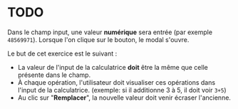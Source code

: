 # TODO

Dans le champ input, une valeur **numérique** sera entrée (par exemple `48569971`).
Lorsque l'on clique sur le bouton, le modal s'ouvre.

Le but de cet exercice est le suivant :

- La valeur de l'input de la calculatrice **doit** être la même que celle présente dans le champ.
- À chaque opération, l'utilisateur doit visualiser ces opérations dans l'input de la calculatrice. (exemple: si il additionne 3 à 5, il doit voir `3+5`)
- Au clic sur "**Remplacer**", la nouvelle valeur doit venir écraser l'ancienne.
